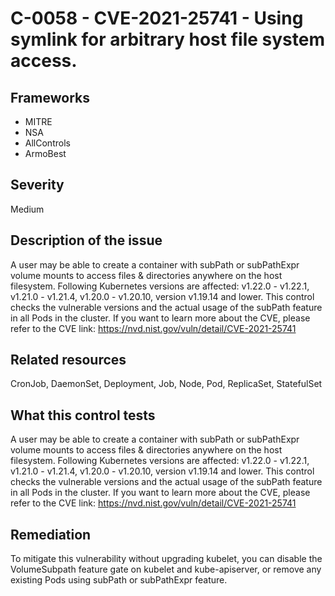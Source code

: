 # C-0058 - CVE-2021-25741 - Using symlink for arbitrary host file system access.

## Frameworks
* MITRE
* NSA
* AllControls
* ArmoBest
 
## Severity
Medium

## Description of the issue
A user may be able to create a container with subPath or subPathExpr volume mounts to access files & directories anywhere on the host filesystem. Following Kubernetes versions are affected: v1.22.0 - v1.22.1, v1.21.0 - v1.21.4, v1.20.0 - v1.20.10, version v1.19.14 and lower. This control checks the vulnerable versions and the actual usage of the subPath feature in all Pods in the cluster. If you want to learn more about the CVE, please refer to the CVE link: https://nvd.nist.gov/vuln/detail/CVE-2021-25741
 
## Related resources
CronJob, DaemonSet, Deployment, Job, Node, Pod, ReplicaSet, StatefulSet
 
## What this control tests 
A user may be able to create a container with subPath or subPathExpr volume mounts to access files & directories anywhere on the host filesystem. Following Kubernetes versions are affected: v1.22.0 - v1.22.1, v1.21.0 - v1.21.4, v1.20.0 - v1.20.10, version v1.19.14 and lower. This control checks the vulnerable versions and the actual usage of the subPath feature in all Pods in the cluster. If you want to learn more about the CVE, please refer to the CVE link: https://nvd.nist.gov/vuln/detail/CVE-2021-25741
 
## Remediation
To mitigate this vulnerability without upgrading kubelet, you can disable the VolumeSubpath feature gate on kubelet and kube-apiserver, or remove any existing Pods using subPath or subPathExpr feature.
 
